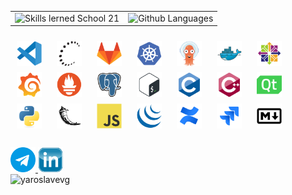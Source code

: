<table>
  <tr>
    <td>
      <img alt="Skills lerned School 21" src="https://skills.yaroslavevg.ru/?theme=dark" />
    </td>
    <td>
      <img height="260px" alt="Github Languages" src="https://top-langs.yaroslavevg.ru/top-langs/?username=yaroslavevg&layout=compact&langs_count=80&theme=vision-friendly-dark" />
    </td>
  </tr>
</table>

<div style="display:flex; flex-wrap:wrap; gap:10px; padding:10px;">
 <img src="misc/badges/vscode.svg" title="vscode" alt="vscode" width="40" height="40"/>&nbsp
  <img src="misc/badges/ssh.svg" title="ssh" alt="ssh" width="40" height="40"/>&nbsp
  <img src="misc/badges/gitlab.svg" title="gitlab" alt="gitlab" width="40" height="40"/>&nbsp
  <img src="misc/badges/kubernetes.svg" title="kubernetes" alt="kubernetes" width="40" height="40"/>&nbsp
  <img src="misc/badges/argocd.svg" title="argocd" alt="argocd" width="40" height="40"/>&nbsp
  <img src="misc/badges/docker.svg" title="docker" alt="docker" width="40" height="40"/>&nbsp
  <img src="misc/badges/centos.svg" title="centos" alt="centos" width="40" height="40"/>&nbsp
  <img src="misc/badges/grafana.svg" title="grafana" alt="grafana" width="40" height="40"/>&nbsp
  <img src="misc/badges/prometheus.svg" title="prometheus" alt="prometheus" width="40" height="40"/>&nbsp
  <img src="misc/badges/postgresql.svg" title="postgresql" alt="postgresql" width="40" height="40"/>&nbsp
  <img src="misc/badges/bash.svg" title="bash" alt="bash" width="40" height="40"/>&nbsp
  <img src="misc/badges/c.svg" title="c" alt="c" width="40" height="40"/>&nbsp
  <img src="misc/badges/cplusplus.svg" title="cplusplus" alt="cplusplus" width="40" height="40"/>&nbsp
  <img src="misc/badges/qt.svg" title="qt" alt="qt" width="40" height="40"/>&nbsp
  <img src="misc/badges/python.svg" title="python" alt="python" width="40" height="40"/>&nbsp
  <img src="misc/badges/flask.svg" title="flask" alt="flask" width="40" height="40"/>&nbsp
  <img src="misc/badges/javascript.svg" title="javascript" alt="javascript" width="40" height="40"/>&nbsp
  <img src="misc/badges/jquery.svg" title="jquery" alt="jquery" width="40" height="40"/>&nbsp
  <img src="misc/badges/confluence.svg" title="confluence" alt="confluence" width="40" height="40"/>&nbsp
  <img src="misc/badges/jira.svg" title="jira" alt="jira" width="40" height="40"/>&nbsp
  <img src="misc/badges/markdown.svg" title="markdown" alt="markdown" width="40" height="40"/>&nbsp
</div>

<div id="badges" style="margin-top:20px;">
  <a href="https://t.me/yaroslavevg" target="_blank">
    <img src="misc/images/telegram.png" width="40" height="40" alt="Перейти в Telegram"/>
  </a>
  
  <a href="https://t.me/yaroslavevg" target="_blank">
    <img src="misc/badges/linkedin.png" width="40" height="40" alt="Перейти в LinkedIn"/>
  </a>
  
  <br>
  <img src="https://komarev.com/ghpvc/?username=yaroslavevg&label=Profile%20views&color=0e75b6&style=plastic" alt="yaroslavevg"/>
</div>
